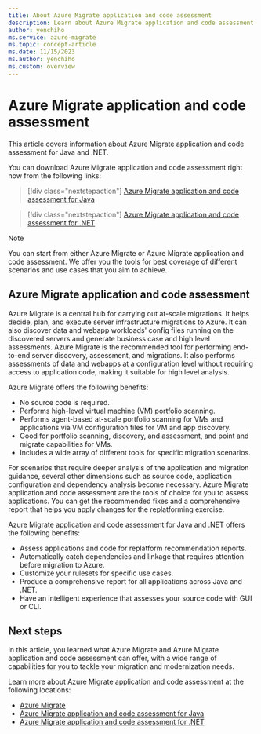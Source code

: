 ```yaml
---
title: About Azure Migrate application and code assessment
description: Learn about Azure Migrate application and code assessment tools.
author: yenchiho
ms.service: azure-migrate
ms.topic: concept-article
ms.date: 11/15/2023
ms.author: yenchiho
ms.custom: overview
---
```


# Azure Migrate application and code assessment

This article covers information about Azure Migrate application and code assessment for Java and .NET.

You can download Azure Migrate application and code assessment right now from the following links:

> [!div class="nextstepaction"]
> [Azure Migrate application and code assessment for Java](https://aka.ms/appcat/azure-appcat-cli-latest.zip)

> [!div class="nextstepaction"]
> [Azure Migrate application and code assessment for .NET](https://aka.ms/appcat/download/dotnet)

> [!NOTE]
> You can start from either Azure Migrate or Azure Migrate application and code assessment. We offer you the tools for best coverage of different scenarios and use cases that you aim to achieve.

## Azure Migrate application and code assessment

Azure Migrate is a central hub for carrying out at-scale migrations. It helps decide, plan, and execute server infrastructure migrations to Azure. It can also discover data and webapp workloads' config files running on the discovered servers and generate business case and high level assessments. Azure Migrate is the recommended tool for performing end-to-end server discovery, assessment, and migrations. It also performs assessments of data and webapps at a configuration level without requiring access to application code, making it suitable for high level analysis.

Azure Migrate offers the following benefits:

- No source code is required.
- Performs high-level virtual machine (VM) portfolio scanning.
- Performs agent-based at-scale portfolio scanning for VMs and applications via VM configuration files for VM and app discovery.
- Good for portfolio scanning, discovery, and assessment, and point and migrate capabilities for VMs.
- Includes a wide array of different tools for specific migration scenarios.

For scenarios that require deeper analysis of the application and migration guidance, several other dimensions such as source code, application configuration and dependency analysis become necessary. Azure Migrate application and code assessment are the tools of choice for you to assess applications. You can get the recommended fixes and a comprehensive report that helps you apply changes for the replatforming exercise.

Azure Migrate application and code assessment for Java and .NET offers the following benefits:

- Assess applications and code for replatform recommendation reports.
- Automatically catch dependencies and linkage that requires attention before migration to Azure.
- Customize your rulesets for specific use cases.
- Produce a comprehensive report for all applications across Java and .NET.
- Have an intelligent experience that assesses your source code with GUI or CLI.

## Next steps

In this article, you learned what Azure Migrate and Azure Migrate application and code assessment can offer, with a wide range of capabilities for you to tackle your migration and modernization needs.

Learn more about Azure Migrate application and code assessment at the following locations:

- [Azure Migrate](../index.yml)
- [Azure Migrate application and code assessment for Java](java.md)
- [Azure Migrate application and code assessment for .NET](dotnet.md)
